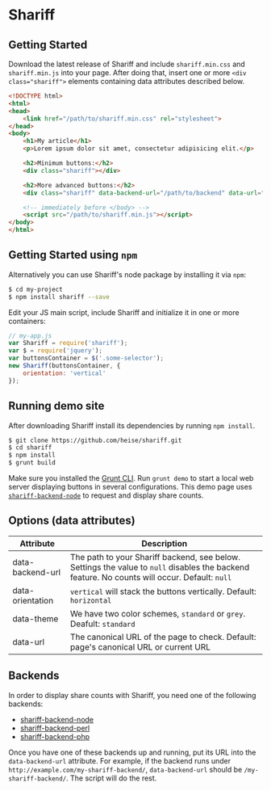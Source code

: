 # Shariff

## Getting Started

Download the latest release of Shariff and include `shariff.min.css` and `shariff.min.js` into your page. After doing that, insert one or more `<div class="shariff">` elements containing data attributes described below.

```html
<!DOCTYPE html>
<html>
<head>
    <link href="/path/to/shariff.min.css" rel="stylesheet">
</head>
<body>
    <h1>My article</h1>
    <p>Lorem ipsum dolor sit amet, consectetur adipisicing elit.</p>

    <h2>Minimum buttons:</h2>
    <div class="shariff"></div>

    <h2>More advanced buttons:</h2>
    <div class="shariff" data-backend-url="/path/to/backend" data-url="http://www.example.com/my-article.html" data-theme="grey" data-orientation="vertical"></div>

    <!-- immediately before </body> -->
    <script src="/path/to/shariff.min.js"></script>
</body>
</html>
```

## Getting Started using `npm`

Alternatively you can use Shariff's node package by installing it via `npm`:

```sh
$ cd my-project
$ npm install shariff --save
```

Edit your JS main script, include Shariff and initialize it in one or more containers:

```js
// my-app.js
var Shariff = require('shariff');
var $ = require('jquery');
var buttonsContainer = $('.some-selector');
new Shariff(buttonsContainer, {
    orientation: 'vertical'
});
```

## Running demo site

After downloading Shariff install its dependencies by running `npm install`.

```sh
$ git clone https://github.com/heise/shariff.git
$ cd shariff
$ npm install
$ grunt build
```

Make sure you installed the [Grunt CLI](http://gruntjs.com/getting-started#installing-the-cli). Run `grunt demo` to start a local web server displaying buttons in several configurations. This demo page uses [`shariff-backend-node`](https://github.com/heiseonline/shariff-backend-node) to request and display share counts.

## Options (data attributes)

| Attribute        | Description |
|------------------|-------------|
| data-backend-url | The path to your Shariff backend, see below. Settings the value to `null` disables the backend feature. No counts will occur. Default: `null`    |
| data-orientation | `vertical` will stack the buttons vertically. Default: `horizontal`  |
| data-theme       | We have two color schemes, `standard` or `grey`. Deafult: `standard` |
| data-url         | The canonical URL of the page to check. Default: page's canonical URL or current URL |

## Backends

In order to display share counts with Shariff, you need one of the following backends:

* [shariff-backend-node](http://github.com/heise/shariff-backend-node)
* [shariff-backend-perl](http://github.com/heise/shariff-backend-perl)
* [shariff-backend-php](http://github.com/heise/shariff-backend-php)

Once you have one of these backends up and running, put its URL into the `data-backend-url` attribute. For example, if the backend runs under `http://example.com/my-shariff-backend/`, `data-backend-url` should be `/my-shariff-backend/`. The script will do the rest. 
